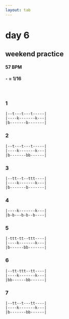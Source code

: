 ```yaml
---
layout: tab
---
```


# day 6
## weekend practice

#### 57 BPM
#### `-` = 1/16

<br/>

### 1
```
|--t---t---t-----|
|----k-------k---|
|b-------b-------|
```

### 2
```
|--t---t---t-----|
|----k-------k---|
|b-------bb------|
```

### 3
```
|--tt--t--ttt----|
|----k-------k---|
|b-------b-------|
```

### 4
```
|----k-------k---|
|b-b---b-b--b----|
```

### 5
```
|-ttt-tt--ttt----|
|----k-------k---|
|b------bb-------|
```

### 6
```
|--tt-ttt--tt----|
|----k-------k---|
|bb------bb------|
```

### 7
```
|--tt--t---tt----|
|----k-------k---|
|b-------bb------|
```

